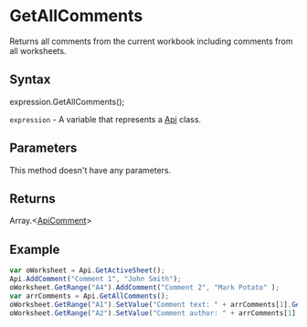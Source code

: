 # GetAllComments

Returns all comments from the current workbook including comments from all worksheets.

## Syntax

expression.GetAllComments();

`expression` - A variable that represents a [Api](../Api.md) class.

## Parameters

This method doesn't have any parameters.

## Returns

Array.<[ApiComment](../../ApiComment/ApiComment.md)>

## Example



```javascript
var oWorksheet = Api.GetActiveSheet();
Api.AddComment("Comment 1", "John Smith");
oWorksheet.GetRange("A4").AddComment("Comment 2", "Mark Potato" );
var arrComments = Api.GetAllComments();
oWorksheet.GetRange("A1").SetValue("Comment text: " + arrComments[1].GetText());
oWorksheet.GetRange("A2").SetValue("Comment author: " + arrComments[1].GetAuthorName());
```
